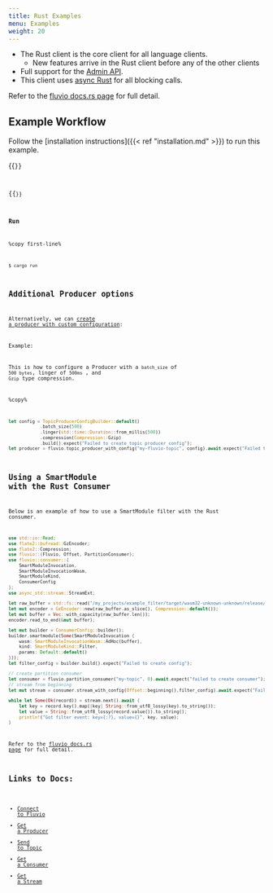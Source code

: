 ```yaml
---
title: Rust Examples
menu: Examples 
weight: 20
---
```


* The Rust client is the core client for all language clients.
  * New features arrive in the Rust client before any of the other clients
* Full support for the [Admin API](https://docs.rs/fluvio/latest/fluvio/struct.FluvioAdmin.html).
* This client uses [async Rust](https://rust-lang.github.io/async-book/) for all blocking calls.

Refer to the [fluvio docs.rs page] for full detail.
## Example Workflow

Follow the [installation instructions]({{< ref "installation.md" >}}) to run this example.

{{<code file="code-blocks/rust/Cargo.toml" lang="toml" copy=true >}}

{{<code file="code-blocks/rust/src/main.rs" lang="rust" copy=true >}}

### Run

%copy first-line%
```shell
$ cargo run
```
## Additional Producer options

Alternatively, we can [create a producer with custom configuration]:

Example:

This is how to configure a Producer with a 
`batch_size` of `500 bytes`, linger of `500ms` , and `Gzip` type compression.

%copy%
```rust
let config = TopicProducerConfigBuilder::default()
    		.batch_size(500)
    		.linger(std::time::Duration::from_millis(500))
    		.compression(Compression::Gzip)
    		.build().expect("Failed to create topic producer config");
let producer = fluvio.topic_producer_with_config("my-fluvio-topic", config).await.expect("Failed to create a producer");
```

[create a producer with custom configuration]: https://docs.rs/fluvio/latest/fluvio/struct.Fluvio.html#method.topic_producer_with_config

## Using a SmartModule with the Rust Consumer

Below is an example of how to use a SmartModule filter with the Rust consumer.

```rust
use std::io::Read;
use flate2::bufread::GzEncoder;
use flate2::Compression;
use fluvio::{Fluvio, Offset, PartitionConsumer};
use fluvio::consumer::{
    SmartModuleInvocation,
    SmartModuleInvocationWasm,
    SmartModuleKind,
    ConsumerConfig
};
use async_std::stream::StreamExt;

let raw_buffer = std::fs::read("/my_projects/example_filter/target/wasm32-unknown-unknown/release/example_filter.wasm").expect("wasm file is missing");
let mut encoder = GzEncoder::new(raw_buffer.as_slice(), Compression::default());
let mut buffer = Vec::with_capacity(raw_buffer.len());
encoder.read_to_end(&mut buffer);

let mut builder = ConsumerConfig::builder();
builder.smartmodule(Some(SmartModuleInvocation {
    wasm: SmartModuleInvocationWasm::AdHoc(buffer),
    kind: SmartModuleKind::Filter,
    params: Default::default()
}));
let filter_config = builder.build().expect("Failed to create config");

// create partition consumer
let consumer = fluvio.partition_consumer("my-topic", 0).await.expect("failed to create consumer");
// stream from beginning
let mut stream = consumer.stream_with_config(Offset::beginning(),filter_config).await.expect("Failed to create stream");

while let Some(Ok(record)) = stream.next().await {
    let key = record.key().map(|key| String::from_utf8_lossy(key).to_string());
    let value = String::from_utf8_lossy(record.value()).to_string();
    println!("Got filter event: key={:?}, value={}", key, value);
}
```

Refer to the [fluvio docs.rs page] for full detail.

[Admin Api]: https://docs.rs/fluvio/latest/fluvio/struct.FluvioAdmin.html
[async rust]: https://rust-lang.github.io/async-book/
[fluvio docs.rs page]: https://docs.rs/fluvio/



## Links to Docs:
* [Connect to Fluvio](https://docs.rs/fluvio/0.12.12/fluvio/struct.Fluvio.html#method.connect)
* [Get a Producer](https://docs.rs/fluvio/latest/fluvio/struct.Fluvio.html#method.topic_producer)
* [Send to Topic](https://docs.rs/fluvio/latest/fluvio/struct.TopicProducer.html#method.send)
* [Get a Consumer](https://docs.rs/fluvio/latest/fluvio/struct.Fluvio.html#method.partition_consumer)
* [Get a Stream](https://docs.rs/fluvio/latest/fluvio/consumer/struct.PartitionConsumer.html#method.stream)